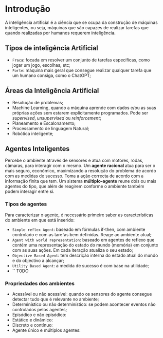 # Introdução

A inteligência artificial é a ciência que se ocupa da construção de máquinas inteligentes, ou seja, máquinas que são capazes de realizar tarefas que quando realizadas por humanos requerem inteligência.

## Tipos de inteligência Artificial

- `Fraca`: focada em resolver um conjunto de tarefas específicas, como jogar um jogo, escolhas, etc;
- `Forte`: máquina mais geral que consegue realizar qualquer tarefa que um humano consiga, como o ChatGPT;

## Áreas da Inteligência Artificial

- Resolução de problemas;
- Machine Learning, quando a máquina aprende com dados e/ou as suas próprias ações sem estarem explicitamente programados. Pode ser *supervised*, *unsupervised* ou *reinforcement*;
- Planeamento e Escalonamento;
- Processamento de linguagem Natural;
- Robótica inteligente;

## Agentes Inteligentes

Percebe o ambiente através de sensores e atua com motores, rodas, câmaras, para interagir com o mesmo. Um **agente racional** atua para ser o mais seguro, económico, maximizando a resolução do problema de acordo com as medidas de sucesso. Toma a ação correcta de acordo com a informação finita que tem. Um sistema **múltiplo-agente** reune dois ou mais agentes do tipo, que além de reagirem conforme o ambiente também podem interagir entre si.

### Tipos de agentes

Para caracterizar o agente, é necessário primeiro saber as características do ambiente em que está inserido:

- `Simple reflex Agent`: baseado em fórmulas if-then, com ambiente controlado e com as tarefas bem definidas. Reage ao ambiente atual;
- `Agent with world representation`: baseado em agentes de reflexo que contém uma representação do estado do mundo (memória) em conjunto com as suas ações. Em cada iteração atualiza o seu estado;
- `Objective Based Agent`: tem descrição interna do estado atual do mundo e do objectivo a alcançar;
- `Utility Based Agent`: a medida de sucesso é com base na utilidade;
- `` TODO

### Propriedades dos ambientes

- Acessível ou não acessível: quando os sensores do agente consegue detectar tudo que é relevante no ambiente;
- Determinístico ou não determinístico: se podem acontecer eventos não controlados pelos agentes;
- Episódico e não episódico:
- Estático e dinâmico:
- Discreto e contínuo:
- Agente único e múltiplos agentes: